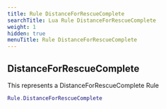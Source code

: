 ```yaml
---
title: Rule DistanceForRescueComplete
searchTitle: Lua Rule DistanceForRescueComplete
weight: 1
hidden: true
menuTitle: Rule DistanceForRescueComplete
---
```

## DistanceForRescueComplete

This represents a DistanceForRescueComplete Rule
```lua
Rule.DistanceForRescueComplete
```